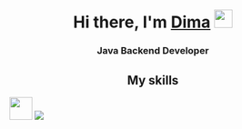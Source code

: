 <h1 align="center">Hi there, I'm <a href="#" target="_blank">Dima</a> 
<img src="https://github.com/blackcater/blackcater/raw/main/images/Hi.gif" height="32"/></h1>
<h3 align="center">Java Backend Developer</h3>
<h2 align="center">My skills</h2>


<img src = "https://user-images.githubusercontent.com/81825828/224802450-49f47e8e-bec7-46e1-8974-c835306640d2.png" height=40/>
<img src="https://user-images.githubusercontent.com/81825828/224802769-ad5fa1fd-fbf2-432b-811e-825aa14e00c6.gif"/>

